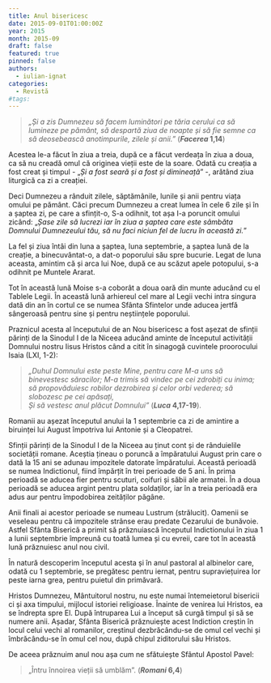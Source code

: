 ```yaml
---
title: Anul bisericesc
date: 2015-09-01T01:00:00Z
year: 2015
month: 2015-09
draft: false
featured: true
pinned: false
authors: 
  - iulian-ignat
categories:
  - Revistă
#tags:
---
```

> _„Și a zis Dumnezeu să facem luminători pe tăria cerului ca să lumineze pe pământ, să despartă ziua de noapte și să fie semne ca să deosebească anotimpurile, zilele și anii.”_ (**_Facerea_ 1,14**)
 
Acestea le-a făcut în ziua a treia, după ce a făcut verdeața în ziua a doua, ca să nu creadă omul că originea vieții este de la soare. Odată cu creația a fost creat și timpul - „_Și a fost seară și a fost și dimineață_” -, arătând ziua liturgică ca zi a creației. 

Deci Dumnezeu a rânduit zilele, săptămânile, lunile și anii pentru viața omului pe pământ. Căci precum Dumnezeu a creat lumea în cele 6 zile și în a șaptea zi, pe care a sfințit-o, S-a odihnit, tot așa I-a poruncit omului zicând: „_Șase zile să lucrezi iar în ziua a șaptea care este sâmbăta Domnului Dumnezeului tău, să nu faci niciun fel de lucru în această zi._” 

La fel și ziua întâi din luna a șaptea, luna septembrie, a șaptea lună de la creație, a binecuvântat-o, a dat-o poporului său spre bucurie. Legat de luna aceasta, amintim că și arca lui Noe, după ce au scăzut apele potopului, s-a odihnit pe Muntele Ararat. 

Tot în această lună Moise s-a coborât a doua oară din munte aducând cu el Tablele Legii. În această lună arhiereul cel mare al Legii vechi intra singura dată din an în cortul ce se numea Sfânta Sfintelor unde aducea jertfă sângeroasă pentru sine și pentru neștiințele poporului.

Praznicul acesta al începutului de an Nou bisericesc a fost așezat de sfinții părinți de la Sinodul I de la Niceea aducând aminte de începutul activității Domnului nostru Iisus Hristos când a citit în sinagogă cuvintele proorocului Isaia (LXI, 1-2): 

> _„Duhul Domnului este peste Mine, pentru care M-a uns să binevestesc săracilor; M-a trimis să vindec pe cei zdrobiți cu inima; să propovăduiesc robilor dezrobirea și celor orbi vederea; să slobozesc pe cei apăsați,_   
> _Și să vestesc anul plăcut Domnului”_ (**_Luca_ 4,17-19**). 

Romanii au așezat începutul anului la 1 septembrie ca zi de amintire a biruinței lui August împotriva lui Antonie și a Cleopatrei.

Sfinții părinți de la Sinodul I de la Niceea au ținut cont și de rânduielile societății romane. Aceștia țineau o poruncă a împăratului August prin care o dată la 15 ani se adunau impozitele datorate împăratului. Această perioadă se numea Indictionul, fiind împărțit în trei perioade de 5 ani. În prima perioadă se aducea fier pentru scuturi, coifuri și săbii ale armatei. În a doua perioadă se aducea argint pentru plata soldaților, iar în a treia perioadă era adus aur pentru împodobirea zeităților păgâne.

Anii finali ai acestor perioade se numeau Lustrum (strălucit). Oamenii se veseleau pentru că impozitele strânse erau predate Cezarului de bunăvoie. Astfel Sfânta Biserică a primit să prăznuiască începutul Indictionului în ziua 1 a lunii septembrie împreună cu toată lumea și cu evreii, care tot în această lună prăznuiesc anul nou civil. 

În natură descoperim începutul acesta și în anul pastoral al albinelor care, odată cu 1 septembrie, se pregătesc pentru iernat, pentru supraviețuirea lor peste iarna grea, pentru puietul din primăvară. 

Hristos Dumnezeu, Mântuitorul nostru, nu este numai întemeietorul bisericii ci și axa timpului, mijlocul istoriei religioase. Înainte de venirea lui Hristos, ea se îndrepta spre El. După întruparea Lui a început să curgă timpul și să se numere anii. Așadar, Sfânta Biserică prăznuiește acest Indiction creștin în locul celui vechi al romanilor, creștinul dezbrăcându-se de omul cel vechi și îmbrăcându-se în omul cel nou, după chipul ziditorului său Hristos. 

De aceea prăznuim anul nou așa cum ne sfătuiește Sfântul Apostol Pavel: 
> „Întru înnoirea vieții să umblăm”. (**_Romani_ 6,4**)